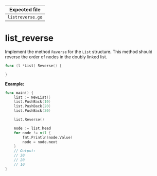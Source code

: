 | Expected file    |
| ---------------- |
| `listreverse.go` |

# list_reverse

Implement the method `Reverse` for the `List` structure. This method should reverse the order of nodes in the doubly linked list.

```go
func (l *List) Reverse() {

}
```

**Example:**

```go
func main() {
    list := NewList()
    list.PushBack(10)
    list.PushBack(20)
    list.PushBack(30)

    list.Reverse()

    node := list.head
    for node != nil {
        fmt.Println(node.Value)
        node = node.next
    }
    // Output:
    // 30
    // 20
    // 10
}
```
